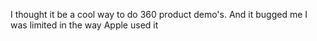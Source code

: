 I thought it be a cool way to do 360 product demo's. And it bugged me I was limited in the way Apple used it
